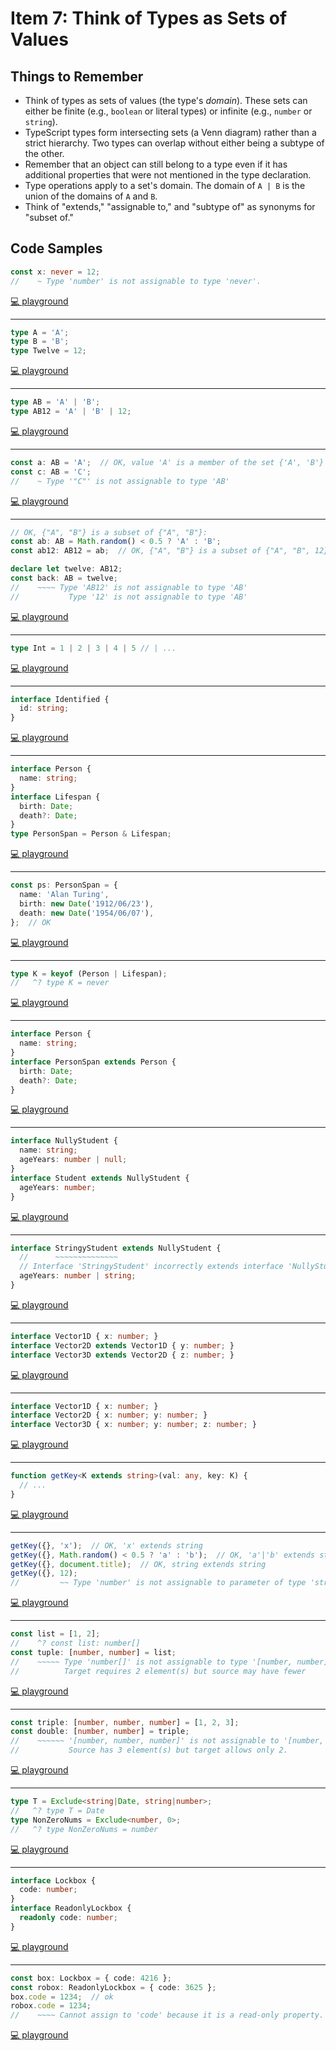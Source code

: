 # Item 7: Think of Types as Sets of Values

## Things to Remember

- Think of types as sets of values (the type's _domain_). These sets can either be finite (e.g., `boolean` or literal types) or infinite (e.g., `number` or `string`).
- TypeScript types form intersecting sets (a Venn diagram) rather than a strict hierarchy. Two types can overlap without either being a subtype of the other.
- Remember that an object can still belong to a type even if it has additional properties that were not mentioned in the type declaration.
- Type operations apply to a set's domain. The domain of `A | B` is the union of the domains of `A` and `B`.
- Think of "extends," "assignable to," and "subtype of" as synonyms for "subset of."

## Code Samples

```ts
const x: never = 12;
//    ~ Type 'number' is not assignable to type 'never'.
```

[💻 playground](https://www.typescriptlang.org/play/?ts=5.4.5#code/MYewdgzgLgBAHgLhmApgNxQJxgXhgRgCYBuAKAHpyZqYA-GAFQE8AHFGAcjAFcBbAIywcYASwjIQsAIYQIIgOZgp-ADbsoIGFFbsu6IQDpSQA)

----

```ts
type A = 'A';
type B = 'B';
type Twelve = 12;
```

[💻 playground](https://www.typescriptlang.org/play/?ts=5.4.5#code/C4TwDgpgBAglC8UDkMkG4BQpJQEIOV3S3GgBUB3CAGwDdpEBGAJkyA)

----

```ts
type AB = 'A' | 'B';
type AB12 = 'A' | 'B' | 12;
```

[💻 playground](https://www.typescriptlang.org/play/?ts=5.4.5#code/C4TwDgpgBAggQlAvFA5DFUA+q4oNwBQokscAjAExKrpY4baWFA)

----

```ts
const a: AB = 'A';  // OK, value 'A' is a member of the set {'A', 'B'}
const c: AB = 'C';
//    ~ Type '"C"' is not assignable to type 'AB'
```

[💻 playground](https://www.typescriptlang.org/play/?ts=5.4.5#code/C4TwDgpgBAggQlAvFA5DFUA+q4oNwBQokscAjAExKrpY4baWEDGA9gHYDOwUAhgFylqafFCgB6cVADyAaQA0UAG68ANgFdoIqAEtOfKAFsIhgEYQATlFYAzKMAAW0ThB4BvEYpS4AvgTZcPMyC8MIAwvgEkmJiAH5QACrgWgBEYSkYelDsrDy8nJw6AObsvKaq0MCs9sk0uARAA)

----

```ts
// OK, {"A", "B"} is a subset of {"A", "B"}:
const ab: AB = Math.random() < 0.5 ? 'A' : 'B';
const ab12: AB12 = ab;  // OK, {"A", "B"} is a subset of {"A", "B", 12}

declare let twelve: AB12;
const back: AB = twelve;
//    ~~~~ Type 'AB12' is not assignable to type 'AB'
//           Type '12' is not assignable to type 'AB'
```

[💻 playground](https://www.typescriptlang.org/play/?ts=5.4.5#code/C4TwDgpgBAggQlAvFA5DFUA+q4oNwBQokscAjAExKrpY4baWED0zUA8gNIA0UA3gCIYA3gLgCAvlACWAZygBDKLICuAI1kRgUAPYAzfkJFQxkgFwEAxjoB2s7QrVnS1ALILgACwB0AJwU2ACY6ALYAFACUUAA8UAAM3gCsUAD8NBjOKLiE1nYOapTO8JTUjnhQUKwcPIbCouJScorK6pra+rXGpryUEgQEgRCWADYKvtDDWlDAAO4QwwBuEEXkFDm29lBqCpYA1ivUs-NLLGwVUAB+VxdQACrg0GirGE02Og6ystIA5jaOk9MdNMHjRcAQqudIed7iQUJQXvI3h8vr9-tBgEDiI94CgCEA)

----

```ts
type Int = 1 | 2 | 3 | 4 | 5 // | ...
```

[💻 playground](https://www.typescriptlang.org/play/?ts=5.4.5#code/C4TwDgpgBAkgdsKBeKBGKAfKAmTUDMeALHgKxQD0FeAdHQFBA)

----

```ts
interface Identified {
  id: string;
}
```

[💻 playground](https://www.typescriptlang.org/play/?ts=5.4.5#code/JYOwLgpgTgZghgYwgAgJIBMLmDYF3IDeAUMssOgFzIDOYUoA5gNzEC+xQA)

----

```ts
interface Person {
  name: string;
}
interface Lifespan {
  birth: Date;
  death?: Date;
}
type PersonSpan = Person & Lifespan;
```

[💻 playground](https://www.typescriptlang.org/play/?ts=5.4.5#code/JYOwLgpgTgZghgYwgAgJIBMLmDYF3IDeAUMssOgFzIDOYUoA5gNzEC+xoksiKACtBoB7EEVLIQcALYRqdBiBbtO4aPCTIAMjgg0ADnFEkyAI2BQwAC2oAROJFZlM9ywH5b9iKw5gAnnv5BEQBlA1EAXmQBKGFRADItHX1DViA)

----

```ts
const ps: PersonSpan = {
  name: 'Alan Turing',
  birth: new Date('1912/06/23'),
  death: new Date('1954/06/07'),
};  // OK
```

[💻 playground](https://www.typescriptlang.org/play/?ts=5.4.5#code/JYOwLgpgTgZghgYwgAgJIBMLmDYF3IDeAUMssOgFzIDOYUoA5gNzEC+xoksiKACtBoB7EEVLIQcALYRqdBiBbtO4aPCTIAMjgg0ADnFEkyAI2BQwAC2oAROJFZlM9ywH5b9iKw5gAnnv5BEQBlA1EAXmQBKGFRADItHX1DVgQROmQ9Gmpo2NDDZEjjCWlZZAByAEEAGwKAFQBXBUZygBpxMwtrCQgAd2Q7SAAKcoBGAE5RgCYAegAGADYZqYBmcoBKdqcIF2oQPoHPEYmAVgAWeaW5gHYN9rZmMhmZ5AB5AGliIA)

----

```ts
type K = keyof (Person | Lifespan);
//   ^? type K = never
```

[💻 playground](https://www.typescriptlang.org/play/?ts=5.4.5#code/JYOwLgpgTgZghgYwgAgJIBMLmDYF3IDeAUMssOgFzIDOYUoA5gNzEC+xoksiKACtBoB7EEVLIQcALYRqdBiBbtO4aPCTIAMjgg0ADnFEkyAI2BQwAC2oAROJFZlM9ywH5b9iKw5gAnnv5BEQBlA1EAXmQBKGFRADItHX1DVj8A5ABpZEiAawhfIRhkAApo2OQAH0SYXTCASlYAekayZAA9V2Q0lCzIkAgAN2hiIA)

----

```ts
interface Person {
  name: string;
}
interface PersonSpan extends Person {
  birth: Date;
  death?: Date;
}
```

[💻 playground](https://www.typescriptlang.org/play/?ts=5.4.5#code/JYOwLgpgTgZghgYwgAgArQM4HsTIN4BQyyIcAthAFzIZhSgDmA3AQL4GiSyIrpTYgAygAc4uCAA9IIACYY0mHPiLIARsChgAFtQAicSC2IyIBrQH49BiC3ZA)

----

```ts
interface NullyStudent {
  name: string;
  ageYears: number | null;
}
interface Student extends NullyStudent {
  ageYears: number;
}
```

[💻 playground](https://www.typescriptlang.org/play/?ts=5.4.5#code/JYOwLgpgTgZghgYwgAgHIFcA2mCeBlMdAEwnGQG8AoZZEOAWwgC5kBnMKUAcwG5rk4XCAE0IcKKxYh09AEbRkAH1pZMfAL6VQkWIhQFipMMggAPSCCKs0q-IRJkqNQSLESpM+VA2UgA)

----

```ts
interface StringyStudent extends NullyStudent {
  //      ~~~~~~~~~~~~~~
  // Interface 'StringyStudent' incorrectly extends interface 'NullyStudent'.
  ageYears: number | string;
}
```

[💻 playground](https://www.typescriptlang.org/play/?ts=5.4.5#code/JYOwLgpgTgZghgYwgAgHIFcA2mCeBlMdAEwnGQG8AoZZEOAWwgC5kBnMKUAcwG5rk4XCAE0IcKKxYh09AEbRkAH1pZMfAL6VQkWIhQFipMMggAPSCCKs0q-IRJkqNQSLESpM+VA1bw0eEjIBJwgXHaGZGYWVjbY4Q7GTsgA9Mk06cgAftk5ubn8qcgAkn66gQDkwdzxRuXIoAgA9lBQEAhguCbmpDHa-nrI5RhxBgnlAHT8LqLikipyCsrsIbyUmkA)

----

```ts
interface Vector1D { x: number; }
interface Vector2D extends Vector1D { y: number; }
interface Vector3D extends Vector2D { z: number; }
```

[💻 playground](https://www.typescriptlang.org/play/?ts=5.4.5#code/JYOwLgpgTgZghgYwgAgGoQWA9lAjAEWQG9kAPALmRAFcBbAI2gG5kBfAKFElkRXUxwAmQhFKQQAEwDOaDNjyESAT0o0GzNp3DR4SWQKgBmEWIiSZ-ecOLIAXqrqMoLDkA)

----

```ts
interface Vector1D { x: number; }
interface Vector2D { x: number; y: number; }
interface Vector3D { x: number; y: number; z: number; }
```

[💻 playground](https://www.typescriptlang.org/play/?ts=5.4.5#code/JYOwLgpgTgZghgYwgAgGoQWA9lAjAEWQG9kAPALmRAFcBbAI2gG5kBfAKFElkRXUxwAmQiQpU6jKCwCelGg2ZtO4aPCRoM2KAGYRZORMWzxCqcgBeB0yw5A)

----

```ts
function getKey<K extends string>(val: any, key: K) {
  // ...
}
```

[💻 playground](https://www.typescriptlang.org/play/?ts=5.4.5#code/GYVwdgxgLglg9mABAcwKZQNKoJ4B4OKoAeUqYAJgM6KVQBOMYyAfABQBuAhgDYBcinMNgA0iANY5+GAJSIA3gChEiAPQrEAOi0KAvgqA)

----

```ts
getKey({}, 'x');  // OK, 'x' extends string
getKey({}, Math.random() < 0.5 ? 'a' : 'b');  // OK, 'a'|'b' extends string
getKey({}, document.title);  // OK, string extends string
getKey({}, 12);
//         ~~ Type 'number' is not assignable to parameter of type 'string'
```

[💻 playground](https://www.typescriptlang.org/play/?ts=5.4.5#code/GYVwdgxgLglg9mABAcwKZQNKoJ4B4OKoAeUqYAJgM6KVQBOMYyAfABQBuAhgDYBcinMNgA0iANY5+GAJSIA3gChEiAPQrEAOi0KAvgrSYcrOTtEByImekBuZWsQB5DOcuESZKjXqNk+9FmxjU0QAWU4oAAsNOkFyOABbVllcRAAGDQBWRAB+RDNOM0R+MwAjK1tVdSdzAoAfUsLiUgpqWgYmP0NAk1E4iBB4sigNWChuVBs7KucvduQ3Zs82n06AoNEARgAmGwV7ZQODgD8jxAAVbAAHVDywAZLUOkKYajA4KAFKShhkME4S8aIKBwRCXTgxQakOiIODAIFXG5mZZMMwKIA)

----

```ts
const list = [1, 2];
//    ^? const list: number[]
const tuple: [number, number] = list;
//    ~~~~~ Type 'number[]' is not assignable to type '[number, number]'
//          Target requires 2 element(s) but source may have fewer
```

[💻 playground](https://www.typescriptlang.org/play/?ts=5.4.5#code/GYVwdgxgLglg9mABAcwKZQNKoJ4B4OKoAeUqYAJgM6KVQBOMYyAfABQBuAhgDYBcinMNgA0iANY5+GAJSIA3gChEiAPQrEAOi0KAvgogJaibjCMBeRAG0AjKIBMAXQDcCtcuUA9APyIDYIya0-GAgALYARqh0lg76hlCIUCAADtyo-JYhEVGiWZF0DogWgVAubu4AflVViAAq2MmoiADkeVExzYimiGBwCZyUlDDIYJzhaYlwiQ1NzZlh+bkLUQ7Nrurum8q1nHRoCXSoAI4gMIfUdoRpoWRQrJSy4SAJlHAgdBBNoZzYiAAWnHYTWAqAA7lEFEA)

----

```ts
const triple: [number, number, number] = [1, 2, 3];
const double: [number, number] = triple;
//    ~~~~~~ '[number, number, number]' is not assignable to '[number, number]'
//           Source has 3 element(s) but target allows only 2.
```

[💻 playground](https://www.typescriptlang.org/play/?ts=5.4.5#code/GYVwdgxgLglg9mABAcwKZQNKoJ4B4OKoAeUqYAJgM6KVQBOMYyAfABQBuAhgDYBcinMNgA0iANY5+GAJSIA3gChEiAPQrEAOi0KAvgogJaiejAAO3VPwDaYEAFsARqjqjbj56-tO6AXUQBeRCsARlEAJlEAZh8Abn1DKERyOBAHC2s3b093XwDjBnNUOLVlZQA-CsrEAHIbLw9ETIam32rEGGowOETOSkoYZDBONNRjOBq6nOzvH2qFEtLF0oBlFLoIUYALXsRIwgs7MihWSlkHEESoTjo0Hu5uOAB3agRubEQwjQUgA)

----

```ts
type T = Exclude<string|Date, string|number>;
//   ^? type T = Date
type NonZeroNums = Exclude<number, 0>;
//   ^? type NonZeroNums = number
```

[💻 playground](https://www.typescriptlang.org/play/?ts=5.4.5#code/GYVwdgxgLglg9mABAcwKZQNKoJ4B4OKoAeUqYAJgM6KVQBOMYyAfABQBuAhgDYBcinMNgA0iANY5+GAJSIA3gChEiAPQrEAOi0KAvgqjYADqkQAVRAF5EAUSIRuIcqly0GTAD4ARTqVGvGyO5gIAC2AEaodMwA3ApqyogAegD8iAbGZpaI3qT6RiYAcggAWpFwBaHUVrb2js7B4ZGiAAwxcerKKWn5iEVgpXTllVkNEXQKQA)

----

```ts
interface Lockbox {
  code: number;
}
interface ReadonlyLockbox {
  readonly code: number;
}
```

[💻 playground](https://www.typescriptlang.org/play/?ts=5.4.5#code/GYVwdgxgLglg9mABAcwKZQNKoJ4B4OKoAeUqYAJgM6KVQBOMYyAfABQBuAhgDYBcinMNgA0iANY5+GAJSIA3gChEiAPQrEAOi0KAvgsak6wThFSIAMnAhiARnCLyliCHHKp+YEAFsbqOgG5dfTBDY1NEACVUTnIEbmxLazsHRWU6aNiweOdXd0RPHz9AvSA)

----

```ts
const box: Lockbox = { code: 4216 };
const robox: ReadonlyLockbox = { code: 3625 };
box.code = 1234;  // ok
robox.code = 1234;
//    ~~~~ Cannot assign to 'code' because it is a read-only property.
```

[💻 playground](https://www.typescriptlang.org/play/?ts=5.4.5#code/GYVwdgxgLglg9mABAcwKZQNKoJ4B4OKoAeUqYAJgM6KVQBOMYyAfABQBuAhgDYBcinMNgA0iANY5+GAJSIA3gChEiAPQrEAOi0KAvgsak6wThFSIAMnAhiARnCLyliCHHKp+YEAFsbqOgG5dfTBDY1NEACVUTnIEbmxLazsHRWU6aNiweOdXd0RPHz9AvRcwWkRk-kTbe0QAXnkct34AFgAmAEYANkQdQNLyujhKyIy4hKsahwa5JryAZi62gFZewOSNFzd6xA62+Zb-ZTVEODEFIY2tswa9g8CT5UQAP1fnxABhQTA4KAFKSgwZBIKBwRAAcmu4IqqAgnBAlDMMD+MGonEQ6RiAFpxogAA5DPF+KDYDQKIA)
